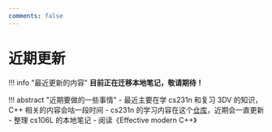 ```yaml
---
comments: false
---
```


# 近期更新

!!! info "最近更新的内容"
    **目前正在迁移本地笔记，敬请期待！**

!!! abstract "近期要做的一些事情"
    - 最近主要在学 cs231n 和复习 3DV 的知识，C++ 相关的内容会咕一段时间
    - cs231n 的学习内容在这个[仓库](https://github.com/Xuer04/CS231n)，近期会一直更新
    - 整理 cs106L 的本地笔记
    - 阅读《Effective modern C++》
